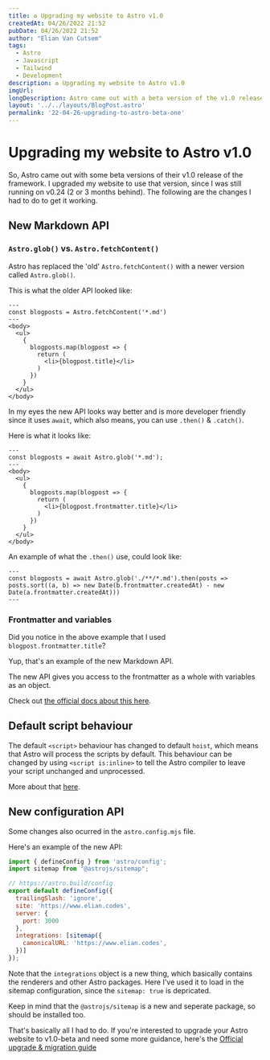 ```yaml
---
title: ♻️ Upgrading my website to Astro v1.0
createdAt: 04/26/2022 21:52
pubDate: 04/26/2022 21:52
author: "Elian Van Cutsem"
tags:
  - Astro
  - Javascript
  - Tailwind
  - Development
description: ♻️ Upgrading my website to Astro v1.0
imgUrl: 
longDescription: Astro came out with a beta version of the v1.0 release of the framework. I upgraded my website to use that version, since I was still running on v0.24. The following are some of the changes I had to do to get it working.
layout: '../../layouts/BlogPost.astro'
permalink: '22-04-26-upgrading-to-astro-beta-one'
---
```


# Upgrading my website to Astro v1.0

So, Astro came out with some beta versions of their v1.0 release of the framework. I upgraded my website to use that version, since I was still running on v0.24 (2 or 3 months behind). The following are the changes I had to do to get it working.

## New Markdown API

### `Astro.glob()` vs. `Astro.fetchContent()`

Astro has replaced the 'old' `Astro.fetchContent()` with a newer version called `Astro.glob()`.

This is what the older API looked like:

```astro
---
const blogposts = Astro.fetchContent('*.md')
---
<body>
  <ul>
    {
      blogposts.map(blogpost => {
        return (
          <li>{blogpost.title}</li>
        )
      })
    }
  </ul>
</body>
```

In my eyes the new API looks way better and is more developer friendly since it uses `await`, which also means, you can use `.then()` & `.catch()`.

Here is what it looks like:

```astro
---
const blogposts = await Astro.glob('*.md');
---
<body>
  <ul>
    {
      blogposts.map(blogpost => {
        return (
          <li>{blogpost.frontmatter.title}</li>
        )
      })
    }
  </ul>
</body>
```

An example of what the `.then()` use, could look like: 

```astro
---
const blogposts = await Astro.glob('./**/*.md').then(posts => posts.sort((a, b) => new Date(b.frontmatter.createdAt) - new Date(a.frontmatter.createdAt)))
---
```

### Frontmatter and variables

Did you notice in the above example that I used `blogpost.frontmatter.title`?

Yup, that's an example of the new Markdown API.

The new API gives you access to the frontmatter as a whole with variables as an object.

Check out [the official docs about this here](https://docs.astro.build/en/migrate/#new-markdown-api).

## Default script behaviour

The default `<script>` behaviour has changed to default `hoist`, which means that Astro will process the scripts by default. This behaviour can be changed by using `<script is:inline>` to tell the Astro compiler to leave your script unchanged and unprocessed.

More about that [here](https://docs.astro.build/en/migrate/#new-default-script-behavior).

## New configuration API

Some changes also ocurred in the `astro.config.mjs` file.

Here's an example of the new API:

```js
import { defineConfig } from 'astro/config';
import sitemap from "@astrojs/sitemap";

// https://astro.build/config
export default defineConfig({
  trailingSlash: 'ignore',
  site: 'https://www.elian.codes',
  server: {
    port: 3000
  },
  integrations: [sitemap({
    canonicalURL: 'https://www.elian.codes',
  })]
});
```

Note that the `integrations` object is a new thing, which basically contains the renderers and other Astro packages. Here I've used it to load in the sitemap configuration, since the `sitemap: true` is depricated.

Keep in mind that the `@astrojs/sitemap` is a new and seperate package, so should be installed too.

That's basically all I had to do. If you're interested to upgrade your Astro website to v1.0-beta and need some more guidance, here's the [Official upgrade & migration guide](<https://docs.astro.build/en/migrate/>)

